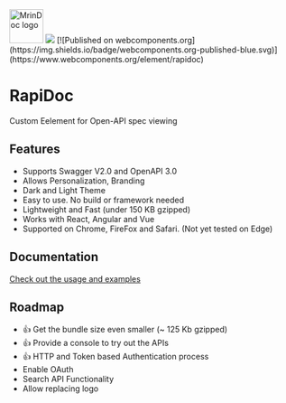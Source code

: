 <img alt="MrinDoc logo" src="https://github.com/mrin9/RapiDoc/blob/master/logo.png" width="60px" />

<img src="https://badgen.net/badge/license/MIT/blue">
[![Published on webcomponents.org](https://img.shields.io/badge/webcomponents.org-published-blue.svg)](https://www.webcomponents.org/element/rapidoc)



# RapiDoc
Custom Eelement for Open-API spec viewing

## Features
- Supports Swagger V2.0 and OpenAPI 3.0
- Allows Personalization, Branding 
- Dark and Light Theme
- Easy to use. No build or framework needed
- Lightweight and Fast (under 150 KB gzipped)
- Works with React, Angular and Vue
- Supported on Chrome, FireFox and Safari. (Not yet tested on Edge)

## Documentation
[Check out the usage and examples](https://mrin9.github.io/RapiDoc/)


## Roadmap
- &#128077; Get the bundle size even smaller (~ 125 Kb gzipped)
- &#128077; Provide a console to try out the APIs
- &#128077; HTTP and Token based Authentication process
- Enable OAuth
- Search API Functionality
- Allow replacing logo
